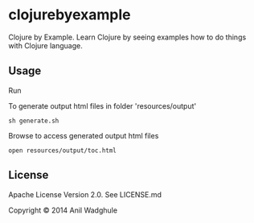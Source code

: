 # clojurebyexample

Clojure by Example. Learn Clojure by seeing examples how to do things with Clojure language.

## Usage

Run

To generate output html files in folder 'resources/output'

```
sh generate.sh
```

Browse to access generated output html files

```
open resources/output/toc.html
```


## License

Apache License Version 2.0. See LICENSE.md

Copyright © 2014 Anil Wadghule


